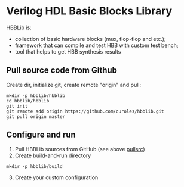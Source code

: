 Verilog HDL Basic Blocks Library
================================

HBBLib is:
- collection of basic hardware blocks (mux, flop-flop and etc.);
- framework that can compile and test HBB with custom test bench;
- tool that helps to get HBB synthesis results

Pull source code from Github <a name=pullsrc></a>
----------------------------

Create dir, initialize git, create remote "origin" and pull:
```
mkdir -p hbblib/hbblib
cd hbblib/hbblib
git init
git remote add origin https://github.com/curoles/hbblib.git 
git pull origin master
```

Configure and run
-----------------
1. Pull HBBLib sources from GitHub (see above [pullsrc](#pullsrc))
2. Create build-and-run directory
```
mkdir -p hbblib/build
```
3. Create your custom configuration
